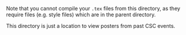 Note that you cannot compile your `.tex` files from this directory, as they
require files (e.g. style files) which are in the parent directory.

This directory is just a location to view posters from past CSC events.
